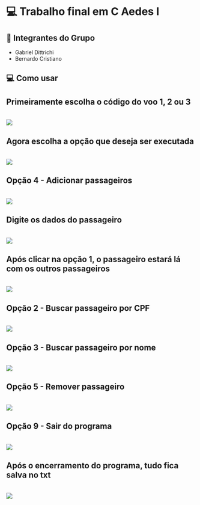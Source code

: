 # 💻 Trabalho final em C Aedes I

## 💪 Integrantes do Grupo

- Gabriel Dittrichi
- Bernardo Cristiano

## 💻 Como usar

## Primeiramente escolha o código do voo 1, 2 ou 3
<br>
 <img src = "https://cdn.discordapp.com/attachments/1105550301412458556/1124521866825052290/image.png">

 ## Agora escolha a opção que deseja ser executada
<br>
 <img src = "https://cdn.discordapp.com/attachments/1105550301412458556/1124522418799648890/image.png">

 ## Opção 4 - Adicionar passageiros
<br>
 <img src = "https://cdn.discordapp.com/attachments/1105550301412458556/1124521866825052290/image.png">

  ## Digite os dados do passageiro
<br>
 <img src = "https://cdn.discordapp.com/attachments/1105550301412458556/1124523977067475084/image.png">

 ## Após clicar na opção 1, o passageiro estará lá com os outros passageiros
<br>
 <img src = "https://cdn.discordapp.com/attachments/1105550301412458556/1124524495328247828/image.png">
 
  ## Opção 2 - Buscar passageiro por CPF
<br>
 <img src = "https://cdn.discordapp.com/attachments/1105550301412458556/1124525110968189009/image.png">

 ## Opção 3 - Buscar passageiro por nome
<br>
 <img src = "https://cdn.discordapp.com/attachments/1105550301412458556/1124525388404621312/image.png">

  ## Opção 5 - Remover passageiro
<br>
 <img src = "https://cdn.discordapp.com/attachments/1105550301412458556/1124525630525014067/image.png">
 
 ## Opção 9 - Sair do programa
<br>
 <img src = "https://cdn.discordapp.com/attachments/1105550301412458556/1124525814638182400/image.png">

  ## Após o encerramento do programa, tudo fica salva no txt
<br>
 <img src = "https://cdn.discordapp.com/attachments/1105550301412458556/1124526168121552896/image.png">





